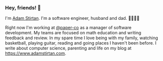 ### Hey, friends! 👋

I'm [Adam Stirtan](https://adamstirtan.notion.site/adamstirtan/Adam-Stirtan-s-Blog-e3066ed9611f44c2887403ff3680af7d). I'm a software engineer, husband and dad. 👨‍👩‍👧‍👦

Right now I'm working at [@paper-co](https://github.com/paper-co) as a manager of software development. My teams are focused on math education and writing feedback and review. In my spare time I love being with my family, watching basketball, playing guitar, reading and going places I haven't been before. I write about computer science, parenting and life on my blog at https://www.adamstirtan.com.
